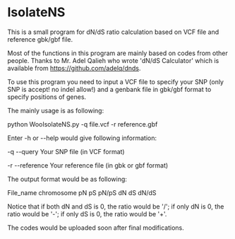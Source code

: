 # IsolateNS
This is a small program for dN/dS ratio calculation based on VCF file and reference gbk/gbf file.

Most of the functions in this program are mainly based on codes from other people. Thanks to Mr. Adel Qalieh who wrote 'dN/dS Calculator' which is available from https://github.com/adelq/dnds.

To use this program you need to input a VCF file to specify your SNP (only SNP is accept! no indel allow!) and a genbank file in gbk/gbf format to specify positions of genes.

The mainly usage is as following:

python WooIsolateNS.py -q file.vcf -r reference.gbf

Enter -h or --help would give following information:

-q --query     Your SNP file (in VCF format)

-r --reference Your reference file (in gbk or gbf format)

The output format would be as following:

File_name chromosome pN pS pN/pS dN dS dN/dS

Notice that if both dN and dS is 0, the ratio would be '/'; if only dN is 0, the ratio would be '-'; if only dS is 0, the ratio would be '+'.

The codes would be uploaded soon after final modifications.
